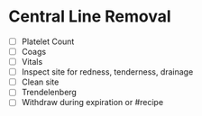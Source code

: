 # Central Line Removal
- [ ] Platelet Count
- [ ] Coags
- [ ] Vitals
- [ ] Inspect site for redness, tenderness, drainage
- [ ] Clean site
- [ ] Trendelenberg
- [ ] Withdraw during expiration or 
#recipe
